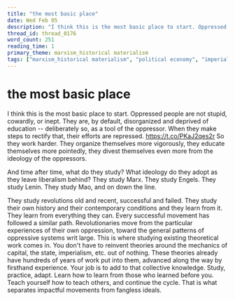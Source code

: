 ```yaml
---
title: "the most basic place"
date: Wed Feb 05
description: "I think this is the most basic place to start. Oppressed people are not stupid, cowardly, or inept."
thread_id: thread_0176
word_count: 251
reading_time: 1
primary_theme: marxism_historical materialism
tags: ["marxism_historical materialism", "political economy", "imperialism_colonialism", "cultural criticism", "organizational theory"]
---
```


# the most basic place

I think this is the most basic place to start. Oppressed people are not stupid, cowardly, or inept. They are, by default, disorganized and deprived of education -- deliberately so, as a tool of the oppressor. When they make steps to rectify that, their efforts are repressed. https://t.co/PKaJ2qes2r So they work harder. They organize themselves more vigorously, they educate themselves more pointedly, they divest themselves even more from the ideology of the oppressors.

And time after time, what do they study? What ideology do they adopt as they leave liberalism behind? They study Marx. They study Engels. They study Lenin. They study Mao, and on down the line.

They study revolutions old and recent, successful and failed. They study their own history and their contemporary conditions and they learn from it. They learn from everything they can. Every successful movement has followed a similar path. Revolutionaries move from the particular experiences of their own oppression, toward the general patterns of oppressive systems writ large. This is where studying existing theoretical work comes in. You don't have to reinvent theories around the mechanics of capital, the state, imperialism, etc. out of nothing. These theories already have hundreds of years of work put into them, advanced along the way by firsthand experience. Your job is to add to that collective knowledge. Study, practice, adapt. Learn how to learn from those who learned before you. Teach yourself how to teach others, and continue the cycle. That is what separates impactful movements from fangless ideals.